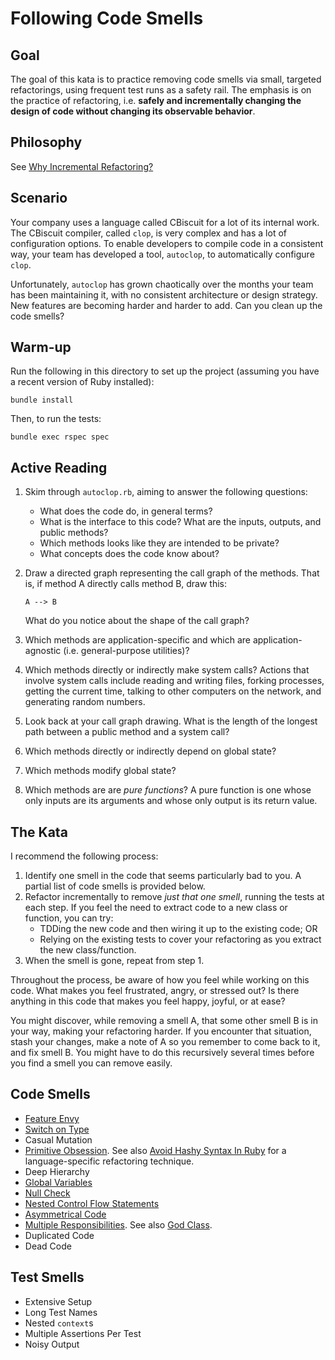 # Following Code Smells

## Goal

The goal of this kata is to practice removing code smells
via small, targeted refactorings, using frequent test runs
as a safety rail. The emphasis is on the practice of
refactoring, i.e. **safely and incrementally changing the
design of code without changing its observable behavior**.

## Philosophy

See [Why Incremental Refactoring?](docs/why-incremental-refactoring.md)

## Scenario

Your company uses a language called CBiscuit for a lot of
its internal work. The CBiscuit compiler, called `clop`, is
very complex and has a lot of configuration options. To
enable developers to compile code in a consistent way, your
team has developed a tool, `autoclop`, to automatically
configure `clop`.

Unfortunately, `autoclop` has grown chaotically over the
months your team has been maintaining it, with no consistent
architecture or design strategy. New features are becoming
harder and harder to add. Can you clean up the code smells?

## Warm-up

Run the following in this directory to set up the project
(assuming you have a recent version of Ruby installed):

```
bundle install
```

Then, to run the tests:

```
bundle exec rspec spec
```

## Active Reading

1. Skim through `autoclop.rb`, aiming to answer the following
   questions:
   - What does the code do, in general terms?
   - What is the interface to this code? What are the
     inputs, outputs, and public methods?
   - Which methods looks like they are intended to be
     private?
   - What concepts does the code know about?
2. Draw a directed graph representing the call graph of the
   methods. That is, if method A directly calls method
   B, draw this:

   ```
   A --> B
   ```

   What do you notice about the shape of the call graph?
3. Which methods are application-specific and which are
   application-agnostic (i.e. general-purpose utilities)?
4. Which methods directly or indirectly make system calls?
   Actions that involve system calls include reading and
   writing files, forking processes, getting the current
   time, talking to other computers on the network, and
   generating random numbers.
5. Look back at your call graph drawing. What is the length
   of the longest path between a public method and a
   system call?
5. Which methods directly or indirectly depend on global
   state?
6. Which methods modify global state?
7. Which methods are are *pure functions*? A pure function
   is one whose only inputs are its arguments and whose only
   output is its return value.

## The Kata

I recommend the following process:

1. Identify one smell in the code that seems particularly
   bad to you. A partial list of code smells is provided
   below.
2. Refactor incrementally to remove *just that one smell*,
   running the tests at each step. If you feel the need to
   extract code to a new class or function, you can try:
   - TDDing the new code and then wiring it up to the
     existing code; OR
   - Relying on the existing tests to cover your refactoring
     as you extract the new class/function.
3. When the smell is gone, repeat from step 1.

Throughout the process, be aware of how you feel while
working on this code. What makes you feel frustrated, angry,
or stressed out? Is there anything in this code that makes
you feel happy, joyful, or at ease?

You might discover, while removing a smell A, that some other
smell B is in your way, making your refactoring harder. If
you encounter that situation, stash your changes, make a
note of A so you remember to come back to it, and fix smell
B. You might have to do this recursively several times before
you find a smell you can remove easily.

## Code Smells

- [Feature Envy](http://wiki.c2.com/?FeatureEnvySmell)
- [Switch on Type](http://wiki.c2.com/?SwitchStatementsSmell)
- Casual Mutation
- [Primitive Obsession](http://wiki.c2.com/?PrimitiveObsession). See also [Avoid Hashy Syntax In Ruby](http://wiki.c2.com/?AvoidHashySyntaxInRuby) for a language-specific refactoring technique.
- Deep Hierarchy
- [Global Variables](http://wiki.c2.com/?GlobalVariablesAreBad)
- [Null Check](http://wiki.c2.com/?NullConsideredHarmful)
- [Nested Control Flow Statements](http://wiki.c2.com/?ArrowAntiPattern)
- [Asymmetrical Code](http://wiki.c2.com/?AsymmetricalCode)
- [Multiple Responsibilities](http://wiki.c2.com/?OneResponsibilityRule). See also [God Class](http://wiki.c2.com/?GodClass).
- Duplicated Code
- Dead Code

## Test Smells

- Extensive Setup
- Long Test Names
- Nested `context`s
- Multiple Assertions Per Test
- Noisy Output
